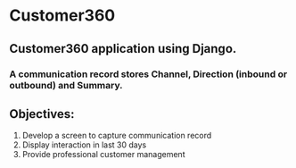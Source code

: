# Customer360
## Customer360 application using Django.

### A communication record stores Channel, Direction (inbound or outbound) and Summary.

## Objectives:

1. Develop a screen to capture communication
record
2. Display interaction in last 30 days
3. Provide professional customer management